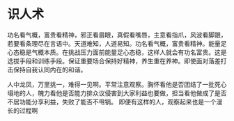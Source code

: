 # 识人术



功名看气概，富贵看精神，邪正看眉眼，真假看嘴唇，主意看指爪，风波看脚跟，若要看条理尽在言语中。天道难知，人道易知。功名看气概，富贵看精神。能量足心态稳是气概本质。在挑战压力面前能量足心态稳，这样人就会有功名富贵。这是选拔手段和训练手段。保证重要场合保持好精神，养生重在养神。即使面对落差打击保持自我认同内在的和谐。





人中龙凤，万里挑一，难得一见啊。平常注意观察。胸怀看他是否团结了一批死心塌地的人，魄力看他是否能力排众议侵害到大家利益也要做，担当看他做成了是否不居功能分享利益，失败了能否不甩锅。     即便有这样的人，观察起来也是一个漫长的过程啊

















